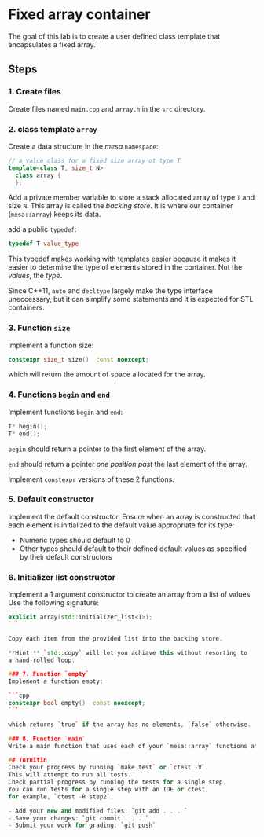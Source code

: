 # Fixed array container

The goal of this lab is to create a user defined
class template that encapsulates a fixed array.

## Steps

### 1. Create files
Create files named `main.cpp` and `array.h`
in the `src` directory.

### 2. class template `array`
Create a data structure in the *mesa* `namespace`:

```cpp
// a value class for a fixed size array ot type T
template<class T, size_t N>
  class array {
  };
```

Add a private member variable to store a stack allocated array
of type `T` and size `N`.
This array is called the *backing store*.
It is where our container (`mesa::array`) keeps its data.

add a public `typedef`:

```cpp
typedef T value_type
```

This typedef makes working with templates easier because it makes it
easier to determine the type of elements stored in the container.
Not the *values*, the *type*.

Since C++11, `auto` and `decltype` largely make the type interface
uneccessary, but it can simplify some statements and it is expected
for STL containers.

### 3. Function `size`
Implement a function size:

```cpp
constexpr size_t size()  const noexcept;
```

which will return the amount of space allocated for the array.

### 4. Functions `begin` and `end`
Implement functions `begin` and `end`:

```cpp
T* begin();
T* end();
```

`begin` should return a pointer to the first element of the array.

`end` should return a pointer *one position past* the last element
of the array.

Implement `constexpr` versions of these 2 functions.

### 5. Default constructor
Implement the default constructor.
Ensure when an array is constructed that each element
is initialized to the default value appropriate for its type:

- Numeric types should default to 0
- Other types should default to their defined default values
  as specified by their default constructors

### 6. Initializer list constructor
Implement a 1 argument constructor to create an array
from a list of values.
Use the following signature:

````cpp
explicit array(std::initializer_list<T>);
```

Copy each item from the provided list into the backing store.

**Hint:** `std::copy` will let you achiave this without resorting to
a hand-rolled loop.

### 7. Function `empty`
Implement a function empty:

```cpp
constexpr bool empty()  const noexcept;
```

which returns `true` if the array has no elements, `false` otherwise.

### 8. Function `main`
Write a main function that uses each of your `mesa::array` functions at least once.

## Turnitin
Check your progress by running `make test` or `ctest -V`.
This will attempt to run all tests.
Check partial progress by running the tests for a single step.
You can run tests for a single step with an IDE or ctest,
for example, `ctest -R step2`.

- Add your new and modified files: `git add . . . `
- Save your changes: `git commit . . . `
- Submit your work for grading: `git push`


